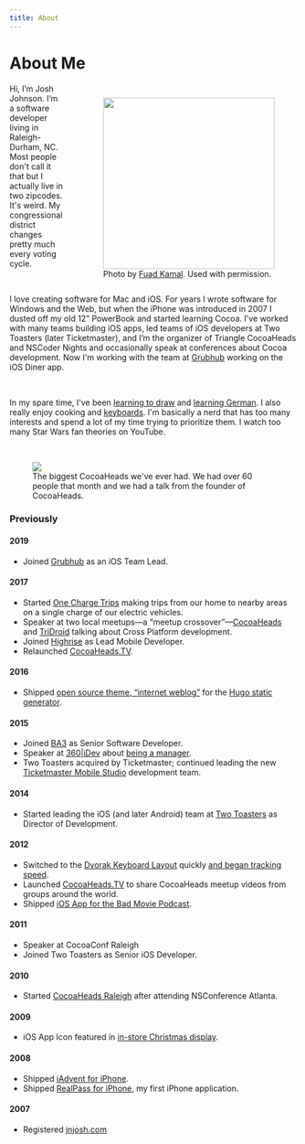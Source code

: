 ```yaml
---
title: About
---
```

# About Me

<div style="float:right; margin:10px 0 10px 30px;">
  <figure>
    <img src="https://images.pexels.com/photos/220453/pexels-photo-220453.jpeg?auto=compress&cs=tinysrgb&dpr=2&h=650&w=940" style="width: 300px;" />
    <figcaption>Photo by <a href="http://fuadkamal.org">Fuad Kamal</a>. Used with permission.</figcaption>

  </figure>
</div>

Hi, I’m Josh Johnson. I’m a software developer living in Raleigh-Durham, NC. Most people don't call it that but I actually live in two zipcodes. It's weird. My congressional district changes pretty much every voting cycle.

<br />

I love creating software for Mac and iOS. For years I wrote software for Windows and the Web, but when the iPhone was introduced in 2007 I dusted off my old 12” PowerBook and started learning Cocoa. I've worked with many teams building iOS apps, led teams of iOS developers at Two Toasters (later Ticketmaster), and I’m the organizer of Triangle CocoaHeads and NSCoder Nights and occasionally speak at conferences about Cocoa development. Now I'm working with the team at [Grubhub](https://www.grubhub.com) working on the iOS Diner app.

<br />

In my spare time, I've been [learning to draw](https://instagram.com/jnjosh) and [learning German](https://www.duolingo.com/jnjosh). I also really enjoy cooking and [keyboards](/categories/keyboards). I'm basically a nerd that has too many interests and spend a lot of my time trying to prioritize them. I watch too many Star Wars fan theories on YouTube.

<br />

<figure>
  <img src="https://camo.githubusercontent.com/24ef8f1ca1c7ba39e00ea19dfdd2daf2cc863c74/68747470733a2f2f73332e616d617a6f6e6177732e636f6d2f636f6d2d6a6e6a6f73682d6173736574732f636f636f6168656164732d6e6f76656d6265722e6a7067" />
  <figcaption>The biggest CocoaHeads we've ever had. We had over 60 people that month and we had a talk from the founder of CocoaHeads.</figcaption>
</figure>

### Previously

#### 2019

* Joined [Grubhub](https://www.grubhub.com) as an iOS Team Lead.

#### 2017

* Started [One Charge Trips](http://onechargetrips.com) making trips from our home to nearby areas on a single charge of our electric vehicles.
* Speaker at two local meetups—a “meetup crossover”—[CocoaHeads](https://speakerdeck.com/jnjosh/cross-platform-shenanigans-part-1-ios) and [TriDroid](https://speakerdeck.com/jnjosh/cross-platform-shenanigans-part-2-android) talking about Cross Platform development.
* Joined [Highrise](http://www.highrisegame.com) as Lead Mobile Developer.
* Relaunched [CocoaHeads.TV](https://cocoaheads.tv).

#### 2016

* Shipped [open source theme, “internet weblog”](https://github.com/jnjosh/internet-weblog) for the [Hugo static generator](https://gohugo.io).

#### 2015

* Joined [BA3](http://ba3.us) as Senior Software Developer.  
* Speaker at [360|iDev](http://360idev.com) about [being a manager](/posts/360idev-2015/).  
* Two Toasters acquired by Ticketmaster; continued leading the new [Ticketmaster Mobile Studio](http://tmsdurham.com) development team.

#### 2014

* Started leading the iOS (and later Android) team at [Two Toasters](http://twotoasters.com) as Director of Development.

#### 2012

* Switched to the [Dvorak Keyboard Layout](https://en.wikipedia.org/wiki/Dvorak_Simplified_Keyboard) quickly [and began tracking speed](/dvorak).
* Launched [CocoaHeads.TV](http://cocoaheads.tv) to share CocoaHeads meetup videos from groups around the world.
* Shipped [iOS App for the Bad Movie Podcast](/posts/bad-movie-podcast-app/).

#### 2011

* Speaker at CocoaConf Raleigh
* Joined Two Toasters as Senior iOS Developer.

#### 2010

* Started [CocoaHeads Raleigh](http://meetup.com/nscoderrtp) after attending NSConference Atlanta.

#### 2009

* iOS App Icon featured in [in-store Christmas display](/posts/my-iphone-apps-icon-in-the-apple-storefront-display/).

#### 2008

* Shipped [iAdvent for iPhone](/iadvent).
* Shipped [RealPass for iPhone](/realpass), my first iPhone application.

#### 2007

* Registered [jnjosh.com](/)
